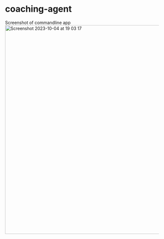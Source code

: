 # coaching-agent

Screenshot of commandline app
<img width="682" alt="Screenshot 2023-10-04 at 19 03 17" src="https://github.com/ajalamarvellous/coaching-agent/assets/31284870/47d137cf-b36d-44ff-8ea2-800889a566ad">
